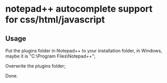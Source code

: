 # notepad++ autocomplete support for css/html/javascript

## Usage

Put the plugins folder in Notepad++ to your installation folder, in Windows, maybe it is "C:\Program Files\Notepad++";

Overwrite the plugins folder;

Done.
